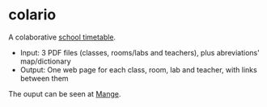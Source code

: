 # colario

A colaborative [school timetable](https://en.wikipedia.org/wiki/School_timetable).

* Input: 3 PDF files (classes, rooms/labs and teachers), plus abreviations' map/dictionary
* Output: One web page for each class, room, lab and teacher, with links between them

The ouput can be seen at [Mange](https://mange.ifrn.edu.br/horario/par).



